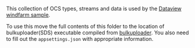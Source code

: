 This collection of OCS types, streams and data is used by the [Dataview windfarm sample](..).  

To use this move the full contents of this folder to the location of bulkuploader(SDS) executable compiled from [bulkuploader](https://github.com/osisoft/OSI-Samples-OCS/tree/master/advanced_samples/Bulk_Upload/DotNet).  You also need to fill out the `appsettings.json` with appropriate information.

